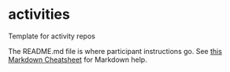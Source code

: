 # activities

Template for activity repos

The README.md file is where participant instructions go.
See [this Markdown Cheatsheet](https://github.com/adam-p/markdown-here/wiki/Markdown-Cheatsheet)
for Markdown help.
